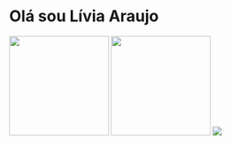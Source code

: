 # Olá sou Lívia Araujo

<div>
  <img height="180em" src="https://github-readme-stats.vercel.app/api?username=liviatec&show_icons=true&theme=radical"/>
    <img height="180em" src="https://github-readme-stats.vercel.app/api/top-langs/?username=liviatec&layout=compact&langs_count=16&theme=dracula"/>
  <img src="https://github-readme-stats.vercel.app/api/top-langs/?username=liviatec&theme=dracula&hide_progress=true"/>
</div>
